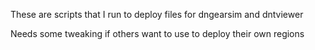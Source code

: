 These are scripts that I run to deploy files for dngearsim and dntviewer

Needs some tweaking if others want to use to deploy their own regions